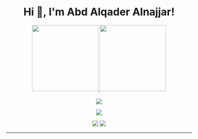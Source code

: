 <h1 align="center">Hi 👋, I'm Abd Alqader Alnajjar!</h1>
<div align="center">
  <a href="https://github.com/Abdalqader27/">
  <img height="180em" src="https://github-readme-stats.vercel.app/api?username=israelhp&show_icons=true&theme=dark&include_all_commits=true&count_private=true"/>
  <img height="180em" src="https://github-readme-stats.vercel.app/api/top-langs/?username=israelhp&layout=compact&langs_count=7&theme=dark"/>
</div>
<br>
<div align ="center"> 
  <a href="https://www.instagram.com/abdalqader.najjar.9/" target="_blank"><img src="https://img.shields.io/badge/-Instagram-%23333?style=for-the-badge&logo=instagram&logoColor=white" target="_blank"></a>
  
  
  
 <a href="https://www.facebook.com/abdalqader.najjar.9/" target="_blank"><img src="https://img.shields.io/badge/Facebook-%23333?style=for-the-badge&logo=facebook&logoColor=white" target="_blank"></a> 
  
  
  
  <a href = "mailto:israelhurtarte@gmail.com"><img src="https://img.shields.io/badge/-Gmail-%23333?style=for-the-badge&logo=gmail&logoColor=white" target="_blank"></a>
  <a href="https://www.linkedin.com/in/israel-hurtarte-pinto-738245218" target="_blank"><img src="https://img.shields.io/badge/-LinkedIn-%23333?style=for-the-badge&logo=linkedin&logoColor=white" target="_blank"></a> 
</div>

-----

